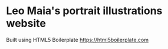 # Leo Maia's portrait illustrations website

Built using HTML5 Boilerplate
https://html5boilerplate.com
